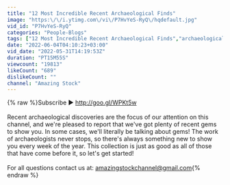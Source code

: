 ```yaml
---
title: "12 Most Incredible Recent Archaeological Finds"
image: "https:\/\/i.ytimg.com\/vi\/P7HvYeS-RyQ\/hqdefault.jpg"
vid_id: "P7HvYeS-RyQ"
categories: "People-Blogs"
tags: ["12 Most Incredible Recent Archaeological Finds","archaeological finds","ancient finds"]
date: "2022-06-04T04:10:23+03:00"
vid_date: "2022-05-31T14:19:53Z"
duration: "PT15M55S"
viewcount: "19813"
likeCount: "689"
dislikeCount: ""
channel: "Amazing Stock"
---
```

{% raw %}Subscribe ► <a rel="nofollow" target="blank" href="http://goo.gl/WPKt5w">http://goo.gl/WPKt5w</a><br /><br />Recent archaeological discoveries are the focus of our attention on this channel, and we're pleased to report that we've got plenty of recent gems to show you. In some cases, we'll literally be talking about gems! The work of archaeologists never stops, so there's always something new to show you every week of the year. This collection is just as good as all of those that have come before it, so let's get started! <br /><br />For all questions contact us at: amazingstockchannel@gmail.com{% endraw %}
